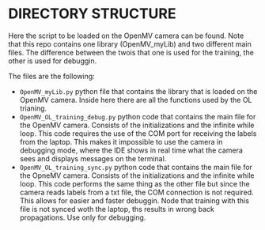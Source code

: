 # DIRECTORY STRUCTURE

Here the script to be loaded on the OpenMV camera can be found. Note that this repo contains one library (OpenMV_myLib) and two different main files. The difference between the twois that one is used for the training, the other is used for debuggin. 

The files are the following:

- `OpenMV_myLib.py` python file that contains the library that is loaded on the OpenMV camera. Inside here there are all the functions used by the OL trianing.
- `OpenMV_OL_training_debug.py` python code that contains the main file for the OpenMV camera. Consists of the initializations and the infinite while loop. This code requires the use of the COM port for receiving the labels from the laptop. This makes it impossible to use the camera in debugging mode, where the IDE shows in real time what the camera sees and displays messages on the terminal.
- `OpenMV_OL_training_sync.py` python code that contains the main file for the OpneMV camera. Consists of the initializations and the infinite while loop. This code performs the same thing as the other file but since the camera reads labels from a txt file, the COM connection is not required. This allows for easier and faster debuggin. Node that training with this file is not synced woth the laptop, ths results in wrong back propagations. Use only for debugging.

